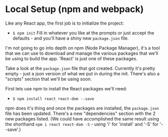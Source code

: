 # Local Setup (npm and webpack)

Like any React app, the first job is to initialize the project:
- `$ npm init`
Fill in whatever you like at the prompts or just accept the defaults - and you'll have a shiny new `package.json` file.  

I'm not going to go into depth on npm (Node Package Manager), it's a tool that we can use to download and manage the various packages that we'll be using to build the app. 'React' is just one of these packages.  

Take a look at the `package.json` file that got created. Currently it's pretty empty - just a json version of what we put in during the init. There's also a "scripts" section that we'll be using soon.  

First lets use npm to install the React packages we'll need:  
- `$ npm install react react-dom --save`


npm does it's thing and once the packages are installed, the `package.json` file has been updated. There's a new "dependencies" section with the 2 new packages listed. (We could have accomplished the same result using the shorthand `npm i react react-dom -S` - using 'i' for 'install' and '-S' for '--save'.)
